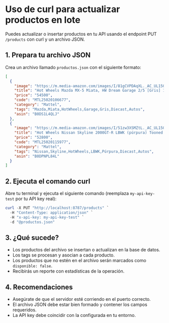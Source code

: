 # Uso de curl para actualizar productos en lote

Puedes actualizar o insertar productos en tu API usando el endpoint PUT `/products` con curl y un archivo JSON.

## 1. Prepara tu archivo JSON

Crea un archivo llamado `productos.json` con el siguiente formato:

```json
[
  {
    "image": "https://m.media-amazon.com/images/I/81gCVPDAqXL._AC_UL1500_.jpg",
    "title": "Hot Wheels Mazda MX-5 Miata, HW Dream Garage 2/5 [Gris] 1/250",
    "price": "54500",
    "code": "MTL25020106677",
    "category": "Mattel",
    "tags": "Mazda,Miata,HotWheels,Garage,Gris,Diecast,Autos",
    "asin": "B0DS1L4QLJ"
  },
  {
    "image": "https://m.media-amazon.com/images/I/51zw3XSMZtL._AC_UL1500_.jpg",
    "title": "Hot Wheels Nissan Skyline 2000GT-R LBWK (púrpura) Tooned HW J-Imports 1/5",
    "price": "52800",
    "code": "MTL25020115977",
    "category": "Mattel",
    "tags": "Nissan,Skyline,HotWheels,LBWK,Púrpura,Diecast,Autos",
    "asin": "B0DPNPL84L"
  }
]
```

## 2. Ejecuta el comando curl

Abre tu terminal y ejecuta el siguiente comando (reemplaza `my-api-key-test` por tu API key real):

```powershell
curl -X PUT "http://localhost:8787/products" `
  -H "Content-Type: application/json" `
  -H "x-api-key: my-api-key-test" `
  -d "@productos.json"
```

## 3. ¿Qué sucede?

- Los productos del archivo se insertan o actualizan en la base de datos.
- Los tags se procesan y asocian a cada producto.
- Los productos que no estén en el archivo serán marcados como `disponible: false`.
- Recibirás un reporte con estadísticas de la operación.

## 4. Recomendaciones

- Asegúrate de que el servidor esté corriendo en el puerto correcto.
- El archivo JSON debe estar bien formado y contener los campos requeridos.
- La API key debe coincidir con la configurada en tu entorno.
